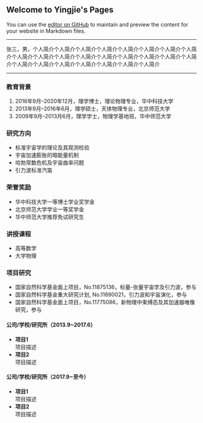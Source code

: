## Welcome to Yingjie's Pages

You can use the [editor on GitHub](https://github.com/yyjhome/yyjhome.github.io/edit/main/index.md) to maintain and preview the content for your website in Markdown files.

---

张三，男，个人简介个人简介个人简介个人简介个人简介个人简介个人简介个人简介个人简介个人简介个人简介个人简介个人简介个人简介个人简介个人简介个人简介个人简介个人简介个人简介个人简介个人简介个人简介个人简介

---

### 教育背景
1. 2016年9月–2020年12月，理学博士，理论物理专业，华中科技大学
2. 2013年9月–2016年6月，理学硕士，天体物理专业，北京师范大学
3. 2009年9月–2013月6月，理学学士，物理学基地班，华中师范大学

### 研究方向
- 标准宇宙学的理论及其观测检验
- 宇宙加速膨胀的暗能量机制
- 哈勃常数危机及宇宙曲率问题
- 引力波标准汽笛

### 荣誉奖励
- 华中科技大学一等博士学业奖学金
- 北京师范大学学业一等奖学金
- 华中师范大学推荐免试研究生

### 讲授课程
- 高等数学
- 大学物理 

### 项目研究
- 国家自然科学基金面上项目，No.11875136，标量-张量宇宙学及引力波，参与
- 国家自然科学基金重大研究计划, No.11690021，引力波和宇宙演化，参与
- 国家自然科学基金面上项目，No.11775086，新物理中束缚态及其加速器唯像研究，参与

#### 公司/学校/研究所（2013.9~2017.6）
- **项目1**  
项目描述
- **项目2**  
项目描述

#### 公司/学校/研究所（2017.9~至今）
- **项目1**  
项目描述
- **项目2**  
项目描述

